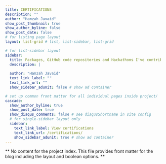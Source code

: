 ```yaml
---
title: CERTIFICATIONS
description: ""
author: "Hamzah Javaid"
show_post_thumbnail: true
show_author_byline: false
show_post_date: false
# for listing page layout
layout: list-grid # list, list-sidebar, list-grid

# for list-sidebar layout
sidebar: 
  title: Packages, GitHub code repositories and Hackathons I've contributed to.
  description: |
    
  author: "Hamzah Javaid"
  text_link_label: ""
  text_link_url: ""
  show_sidebar_adunit: false # show ad container

# set up common front matter for all individual pages inside project/
cascade:    
  show_author_byline: true
  show_post_date: true
  show_disqus_comments: false # see disqusShortname in site config
  # for single-sidebar layout only
  sidebar:
    text_link_label: View certifications
    text_link_url: /certifications/
    show_sidebar_adunit: true # show ad container
---
```


** No content for the project index. This file provides front matter for the blog including the layout and boolean options. **
